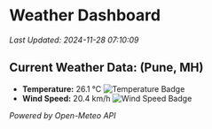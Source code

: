 
# Weather Dashboard

_Last Updated: 2024-11-28 07:10:09_

## Current Weather Data: (Pune, MH)
- **Temperature:** 26.1 °C ![Temperature Badge](https://img.shields.io/badge/Temperature-Medium%20Temp-green)
- **Wind Speed:** 20.4 km/h ![Wind Speed Badge](https://img.shields.io/badge/Wind%20Speed-Medium%20Wind-green)

*Powered by Open-Meteo API*
